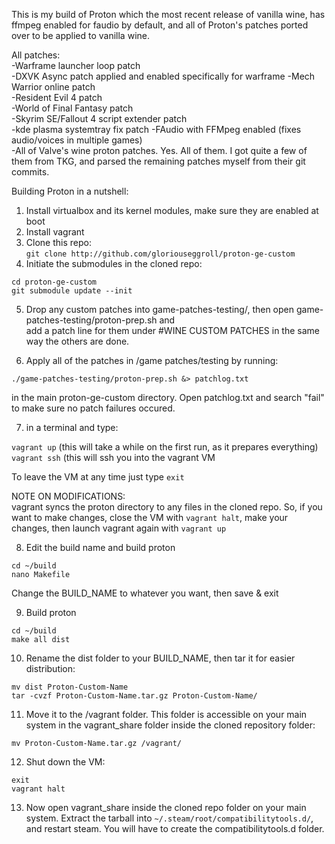 This is my build of Proton which the most recent release of vanilla wine, has ffmpeg enabled for faudio by default, and all of Proton's patches ported over to be applied to vanilla wine.

All patches:  
-Warframe launcher loop patch  
-DXVK Async patch applied and enabled specifically for warframe
-Mech Warrior online patch  
-Resident Evil 4 patch  
-World of Final Fantasy patch  
-Skyrim SE/Fallout 4 script extender patch  
-kde plasma systemtray fix patch
-FAudio with FFMpeg enabled (fixes audio/voices in multiple games)  
-All of Valve's wine proton patches. Yes. All of them. I got quite a few of them from TKG, and parsed the remaining patches myself from their git commits.

Building Proton in a nutshell:  

1. Install virtualbox and its kernel modules, make sure they are enabled at boot  
2. Install vagrant  
3. Clone this repo:  
`git clone http://github.com/gloriouseggroll/proton-ge-custom`  
4. Initiate the submodules in the cloned repo:  
```
cd proton-ge-custom
git submodule update --init
```
5. Drop any custom patches into game-patches-testing/, then open game-patches-testing/proton-prep.sh and  
 add a patch line for them under #WINE CUSTOM PATCHES in the same way the others are done. 

6. Apply all of the patches in /game patches/testing by running:
```
./game-patches-testing/proton-prep.sh &> patchlog.txt
``` 
in the main proton-ge-custom directory. Open patchlog.txt and search "fail" to make sure no patch failures occured.

7. in a terminal and type:  

`vagrant up` (this will take a while on the first run, as it prepares everything)  
`vagrant ssh` (this will ssh you into the vagrant VM  

To leave the VM at any time just type `exit`  

NOTE ON MODIFICATIONS:  
vagrant syncs the proton directory to any files in the cloned repo. So, if you want to make changes, close the VM with `vagrant halt`, make your changes, then launch vagrant again with `vagrant up`  

8. Edit the build name and build proton  
```
cd ~/build
nano Makefile
```
Change the BUILD_NAME to whatever you want, then save & exit  

9. Build proton  
```
cd ~/build
make all dist
```
10. Rename the dist folder to your BUILD_NAME, then tar it for easier distribution:  
```
mv dist Proton-Custom-Name
tar -cvzf Proton-Custom-Name.tar.gz Proton-Custom-Name/
```

11. Move it to the /vagrant folder. This folder is accessible on your main system in the vagrant_share folder inside the cloned repository folder:  

`mv Proton-Custom-Name.tar.gz /vagrant/`  

12. Shut down the VM:  
```
exit
vagrant halt
```

13. Now open vagrant_share inside the cloned repo folder on your main system. Extract the tarball into `~/.steam/root/compatibilitytools.d/`, and restart steam. You will have to create the compatibilitytools.d folder.  


